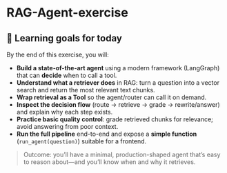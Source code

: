 # RAG-Agent-exercise

## 🎯 Learning goals for today

By the end of this exercise, you will:

- **Build a state-of-the-art agent** using a modern framework (LangGraph) that can **decide** when to call a tool.
- **Understand what a retriever does** in RAG: turn a question into a vector search and return the most relevant text chunks.
- **Wrap retrieval as a Tool** so the agent/router can call it on demand.
- **Inspect the decision flow** (route → retrieve → grade → rewrite/answer) and explain why each step exists.
- **Practice basic quality control**: grade retrieved chunks for relevance; avoid answering from poor context.
- **Run the full pipeline** end-to-end and expose a **simple function** (`run_agent(question)`) suitable for a frontend.

> Outcome: you’ll have a minimal, production-shaped agent that’s easy to reason about—and you’ll know when and why it retrieves.